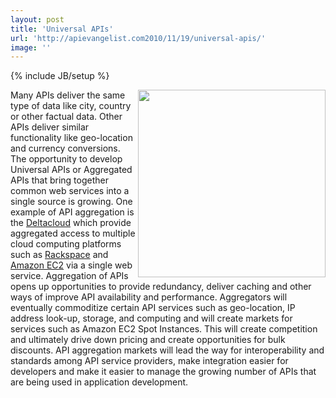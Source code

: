 ```yaml
---
layout: post
title: 'Universal APIs'
url: 'http://apievangelist.com2010/11/19/universal-apis/'
image: ''
---
```

{% include JB/setup %}
<img src="http://kinlane-productions.s3.amazonaws.com/api-evangelist/wall-street.jpg"  width="300" align="right" />Many APIs deliver the same type of data like city, country or other factual data. Other APIs deliver similar functionality like geo-location and currency conversions.
The opportunity to develop Universal APIs or Aggregated APIs that bring together common web services into a single source is growing.
One example of API aggregation is the <a href="http://blog.apievangelist.com/2010/11/17/deltacloud-review/" target="_blank">Deltacloud</a> which provide aggregated access to multiple cloud computing platforms such as <a href="http://www.kinlane.com/category/rackspace/" target="_blank">Rackspace</a> and <a href="http://www.kinlane.com/category/amazon/amazon-ec2/" target="_blank">Amazon EC2</a> via a single web service.
Aggregation of APIs opens up opportunities to provide redundancy, deliver caching and other ways of improve API availability and performance.
Aggregators will eventually commoditize certain API services such as geo-location, IP address look-up, storage, and computing and will create markets for services such as Amazon EC2 Spot Instances. This will create competition and ultimately drive down pricing and create opportunities for bulk discounts.
API aggregation markets will lead the way for interoperability and standards among API service providers, make integration easier for developers and make it easier to manage the growing number of APIs that are being used in application development.
